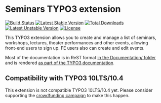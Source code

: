 # Seminars TYPO3 extension

[![Build Status](https://travis-ci.org/oliverklee/ext-seminars.svg?branch=master)](https://travis-ci.org/oliverklee/ext-seminars)
[![Latest Stable Version](https://poser.pugx.org/oliverklee/seminars/v/stable.svg)](https://packagist.org/packages/oliverklee/seminars)
[![Total Downloads](https://poser.pugx.org/oliverklee/seminars/downloads.svg)](https://packagist.org/packages/oliverklee/seminars)
[![Latest Unstable Version](https://poser.pugx.org/oliverklee/seminars/v/unstable.svg)](https://packagist.org/packages/oliverklee/seminars)
[![License](https://poser.pugx.org/oliverklee/seminars/license.svg)](https://packagist.org/packages/oliverklee/seminars)

This TYPO3 extension allows you to create and manage a list of seminars,
workshops, lectures, theater performances and other events, allowing front-end
users to sign up. FE users also can create and edit events.

Most of the documentation is in ReST format
[in the Documentation/ folder](Documentation/) and is rendered
[as part of the TYPO3 documentation](https://docs.typo3.org/typo3cms/extensions/seminars/).

## Compatibility with TYPO3 10LTS/10.4

This extension is not compatible TYPO3 10LTS/10.4 yet.
Please consider supporting the
[crowdfunding campaign](https://github.com/oliverklee/ext-seminars/wiki/10LTS-Crowdfunding-Campaign)
to make this happen.
